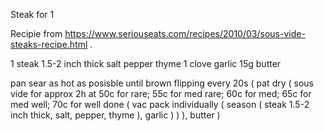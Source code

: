 Steak for 1

Recipie from https://www.seriouseats.com/recipes/2010/03/sous-vide-steaks-recipe.html .

1 steak 1.5-2 inch thick
salt
pepper
thyme
1 clove garlic
15g butter

pan sear as hot as posisble until brown flipping every 20s (
	pat dry (
		sous vide for approx 2h at 50c for rare; 55c for med rare; 60c for med; 65c for med well; 70c for well done (
			vac pack individually (
				season (
					steak 1.5-2 inch thick,
					salt,
					pepper,
					thyme
				),
				garlic
			)
		)
	),
	butter
)
